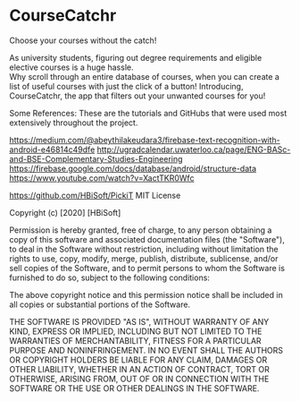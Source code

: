 # CourseCatchr
Choose your courses without the catch!

As university students, figuring out degree requirements and eligible elective courses is a huge hassle.  
Why scroll through an entire database of courses, when you can create a list of useful courses with just the click of a button! 
Introducing, CourseCatchr, the app that filters out your unwanted courses for you!


Some References: These are the tutorials and GitHubs that were used most extensively throughout the project.

https://medium.com/@abeythilakeudara3/firebase-text-recognition-with-android-e46814c49dfe
http://ugradcalendar.uwaterloo.ca/page/ENG-BASc-and-BSE-Complementary-Studies-Engineering
https://firebase.google.com/docs/database/android/structure-data
https://www.youtube.com/watch?v=XactTKR0Wfc

https://github.com/HBiSoft/PickiT 
MIT License

Copyright (c) [2020] [HBiSoft]

Permission is hereby granted, free of charge, to any person obtaining a copy
of this software and associated documentation files (the "Software"), to deal
in the Software without restriction, including without limitation the rights
to use, copy, modify, merge, publish, distribute, sublicense, and/or sell
copies of the Software, and to permit persons to whom the Software is
furnished to do so, subject to the following conditions:

The above copyright notice and this permission notice shall be included in all
copies or substantial portions of the Software.

THE SOFTWARE IS PROVIDED "AS IS", WITHOUT WARRANTY OF ANY KIND, EXPRESS OR
IMPLIED, INCLUDING BUT NOT LIMITED TO THE WARRANTIES OF MERCHANTABILITY,
FITNESS FOR A PARTICULAR PURPOSE AND NONINFRINGEMENT. IN NO EVENT SHALL THE
AUTHORS OR COPYRIGHT HOLDERS BE LIABLE FOR ANY CLAIM, DAMAGES OR OTHER
LIABILITY, WHETHER IN AN ACTION OF CONTRACT, TORT OR OTHERWISE, ARISING FROM,
OUT OF OR IN CONNECTION WITH THE SOFTWARE OR THE USE OR OTHER DEALINGS IN THE
SOFTWARE.
